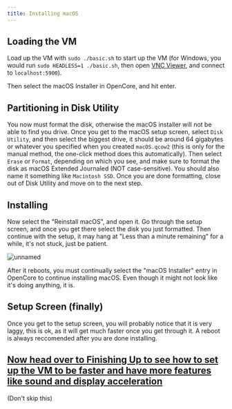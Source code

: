 ```yaml
---
title: Installing macOS
--- 
```

## Loading the VM

Load up the VM with `sudo ./basic.sh` to start up the VM (for Windows, you would run `sudo HEADLESS=1 ./basic.sh`, then open [VNC Viewer](https://www.realvnc.com/connect/download/viewer/), and connect to `localhost:5900`). 

Then select the macOS Installer in OpenCore, and hit enter.

## Partitioning in Disk Utility

You now must format the disk, otherwise the macOS installer will not be able to find you drive. Once you get to the macOS setup screen, select `Disk Utility`, and then select the biggest drive, it should be around 64 gigabytes or whatever you specified when you created `macOS.qcow2` (this is only for the manual method, the one-click method does this automatically). Then select `Erase` or `Format`, depending on which you see, and make sure to format the disk as macOS Extended Journaled (NOT case-sensitive). You should also name it something like `Macintosh SSD`. Once you are done formatting, close out of Disk Utility and move on to the next step.

## Installing

Now select the "Reinstall macOS", and open it. Go through the setup screen, and once you get there select the disk you just formatted. Then continue with the setup, it may hang at "Less than a minute remaining" for a while, it's not stuck, just be patient.

![unnamed](https://github.com/notAperson535/OneClick-macOS-Simple-KVM/assets/95918679/f445f47e-ecf1-4e84-ada6-915d7951aa5a)

After it reboots, you must continually select the "macOS Installer" entry in OpenCore to continue installing macOS. Even though it might not look like it's doing anything, it is.

## Setup Screen (finally)

Once you get to the setup screen, you will probably notice that it is very laggy, this is ok, as it will get much faster once you get through it. A reboot is always reccomended after you are done installing.

## [Now head over to Finishing Up to see how to set up the VM to be faster and have more features like sound and display acceleration](/docs/finishing-up)

(Don't skip this)
